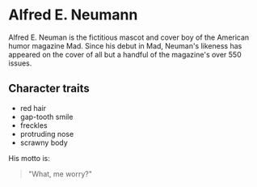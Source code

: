 # Alfred E. Neumann

Alfred E. Neuman is the fictitious mascot and cover boy of the American humor magazine Mad. Since his debut in Mad, Neuman's likeness has appeared on the cover of all but a handful of the magazine's over 550 issues.

## Character traits

* red hair
* gap-tooth smile
* freckles
* protruding nose
* scrawny body

His motto is:

> "What, me worry?"
